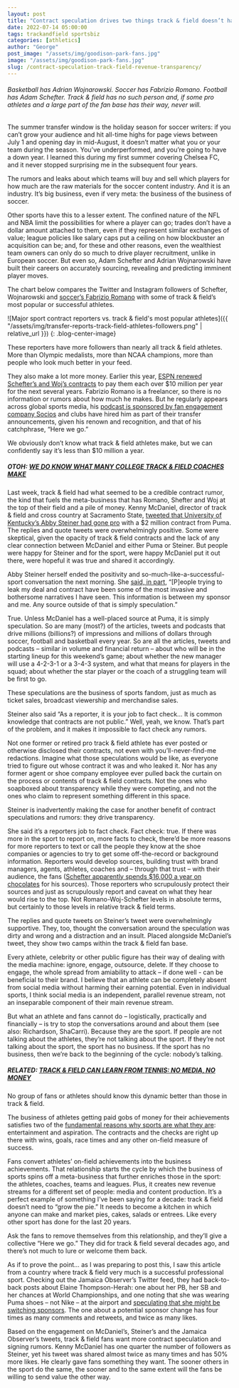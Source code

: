 ```yaml
---
layout: post
title: "Contract speculation drives two things track & field doesn’t have: Revenue and transparency"
date: 2022-07-14 05:00:00
tags: trackandfield sportsbiz
categories: [athletics]
author: "George"
post_image: "/assets/img/goodison-park-fans.jpg"
image: "/assets/img/goodison-park-fans.jpg"
slug: /contract-speculation-track-field-revenue-transparency/
---
```

<h6>Basketball has Adrian Wojnarowski. Soccer has Fabrizio Romano. Football has Adam Schefter. Track & field has no such person and, if some pro athletes and a large part of the fan base has their way, never will.</h6>

The summer transfer window is the holiday season for soccer writers: if you can’t grow your audience and hit all-time highs for page views between July 1 and opening day in mid-August, it doesn’t matter what you or your team during the season. You’ve underperformed, and you’re going to have a down year. I learned this during my first summer covering Chelsea FC, and it never stopped surprising me in the subsequent four years. 

The rumors and leaks about which teams will buy and sell which players for how much are the raw materials for the soccer content industry. And it is an industry. It’s big business, even if very meta: the business of the business of soccer.

Other sports have this to a lesser extent. The confined nature of the NFL and NBA limit the possibilities for where a player can go; trades don’t have a dollar amount attached to them, even if they represent similar exchanges of value; league policies like salary caps put a ceiling on how blockbuster an acquisition can be; and, for these and other reasons, even the wealthiest team owners can only do so much to drive player recruitment, unlike in European soccer. But even so, Adam Schefter and Adrian Wojnarowski have built their careers on accurately sourcing, revealing and predicting imminent player moves.

The chart below compares the Twitter and Instagram followers of Schefter, Wojnarowski and [soccer’s Fabrizio Romano](https://twitter.com/FabrizioRomano) with some of track & field’s most popular or successful athletes.

![Major sport contract reporters vs. track & field's most popular athletes]({{ "/assets/img/transfer-reports-track-field-athletes-followers.png" | relative_url }})
{: .blog-center-image}

These reporters have more followers than nearly all track & field athletes. More than Olympic medalists, more than NCAA champions, more than people who look much better in your feed. 

They also make a lot more money. Earlier this year, [ESPN renewed Schefter’s and Woj’s contracts](https://www.outkick.com/adam-schefter-adrian-wojnarowski-salary/) to pay them each over $10 million per year for the next several years. Fabrizio Romano is a freelancer, so there is no information or rumors about how much he makes. But he regularly appears across global sports media, his [podcast is sponsored by fan engagement company Socios](https://podcasts.apple.com/us/podcast/the-here-we-go-podcast/id1554785643) and clubs have hired him as part of their transfer announcements, given his renown and recognition, and that of his catchphrase, “Here we go.”

We obviously don’t know what track & field athletes make, but we can confidently say it’s less than $10 million a year. 

##### OTOH: [WE DO KNOW WHAT MANY COLLEGE TRACK & FIELD COACHES MAKE](https://nalathletics.com/blog/2020/11/18/how-much-do-college-track-and-field-coaches-make)

Last week, track & field had what seemed to be a credible contract rumor, the kind that fuels the meta-business that has Romano, Shefter and Woj at the top of their field and a pile of money. Kenny McDaniel, director of track & field and cross country at Sacramento State, [tweeted that University of Kentucky’s Abby Steiner had gone pro](https://twitter.com/SacKenny/status/1543999377613529089) with a $2 million contract from Puma. The replies and quote tweets were overwhelmingly positive. Some were skeptical, given the opacity of track & field contracts and the lack of any clear connection between McDaniel and either Puma or Steiner. But people were happy for Steiner and for the sport, were happy McDaniel put it out there, were hopeful it was true and shared it accordingly. 

Abby Steiner herself ended the positivity and so-much-like-a-successful-sport conversation the next morning. She [said, in part](https://twitter.com/abbysteiner1/status/1544334260437483520), “[P]eople trying to leak my deal and contract have been some of the most invasive and bothersome narratives I have seen. This information is between my sponsor and me. Any source outside of that is simply speculation.”

True. Unless McDaniel has a well-placed source at Puma, it is simply speculation. So are many (most?) of the articles, tweets and podcasts that drive millions (billions?) of impressions and millions of dollars through soccer, football and basketball every year. So are all the articles, tweets and podcasts – similar in volume and financial return – about who will be in the starting lineup for this weekend’s game; about whether the new manager will use a 4-2-3-1 or a 3-4-3 system, and what that means for players in the squad; about whether the star player or the coach of a struggling team will be first to go. 

These speculations are the business of sports fandom, just as much as ticket sales, broadcast viewership and merchandise sales. 

Steiner also said “As a reporter, it is your job to fact check… It is common knowledge that contracts are not public.” Well, yeah, we know. That’s part of the problem, and it makes it impossible to fact check any rumors. 

Not one former or retired pro track & field athlete has ever posted or otherwise disclosed their contracts, not even with you’ll-never-find-me redactions. Imagine what those speculations would be like, as everyone tried to figure out whose contract it was and who leaked it. Nor has any former agent or shoe company employee ever pulled back the curtain on the process or contents of track & field contracts. Not the ones who soapboxed about transparency while they were competing, and not the ones who claim to represent something different in this space.

Steiner is inadvertently making the case for another benefit of contract speculations and rumors: they drive transparency. 

She said it’s a reporters job to fact check. Fact check: true. If there was more in the sport to report on, more facts to check, there’d be more reasons for more reporters to text or call the people they know at the shoe companies or agencies to try to get some off-the-record or background information. Reporters would develop sources, building trust with brand managers, agents, athletes, coaches and – through that trust – with their audience, the fans ([Schefter apparently spends $16,000 a year on chocolates](https://www.washingtonpost.com/sports/2022/07/12/adam-schefter-espn-nfl-/) for his sources). Those reporters who scrupulously protect their sources and just as scrupulously report and caveat on what they hear would rise to the top. Not Romano-Woj-Schefter levels in absolute terms, but certainly to those levels in relative track & field terms. 

The replies and quote tweets on Steiner’s tweet were overwhelmingly supportive. They, too, thought the conversation around the speculation was dirty and wrong and a distraction and an insult. Placed alongside McDaniel’s tweet, they show two camps within the track & field fan base. 

Every athlete, celebrity or other public figure has their way of dealing with the media machine: ignore, engage, outsource, delete. If they choose to engage, the whole spread from amiability to attack – if done well - can be beneficial to their brand. I believe that an athlete can be completely absent from social media without harming their earning potential. Even in individual sports, I think social media is an independent, parallel revenue stream, not an inseparable component of their main revenue stream.

But what an athlete and fans cannot do – logistically, practically and financially – is try to stop the conversations around and about them (see also: Richardson, ShaCarri). Because they are the sport. If people are not talking about the athletes, they’re not talking about the sport. If they’re not talking about the sport, the sport has no business. If the sport has no business, then we’re back to the beginning of the cycle: nobody’s talking.

##### RELATED: [TRACK & FIELD CAN LEARN FROM TENNIS: NO MEDIA, NO MONEY](https://nalathletics.com/blog/2021/06/04/track-and-field-tennis-no-media-no-money)

No group of fans or athletes should know this dynamic better than those in track & field. 

The business of athletes getting paid gobs of money for their achievements satisfies two of the [fundamental reasons why sports are what they are](https://www.amazon.com/EGOals-Exercising-your-high-performance-environments/dp/B09HJ5VV51): entertainment and aspiration. The contracts and the checks are right up there with wins, goals, race times and any other on-field measure of success.  

Fans convert athletes’ on-field achievements into the business achievements. That relationship starts the cycle by which the business of sports spins off a meta-business that further enriches those in the sport: the athletes, coaches, teams and leagues. Plus, it creates new revenue streams for a different set of people: media and content production. It’s a perfect example of something I’ve been saying for a decade: track & field doesn’t need to “grow the pie.” It needs to become a kitchen in which anyone can make and market pies, cakes, salads or entrees. Like every other sport has done for the last 20 years.

Ask the fans to remove themselves from this relationship, and they’ll give a collective “Here we go.” They did for track & field several decades ago, and there’s not much to lure or welcome them back. 

As if to prove the point… as I was preparing to post this, I saw this article from a country where track & field very much is a successful professional sport. Checking out the Jamaica Observer’s Twitter feed, they had back-to-back posts about Elaine Thompson-Herah: one about her PB, her SB and her chances at World Championships, and one noting that she was wearing Puma shoes – not Nike – at the airport and [speculating that she might be switching sponsors](https://www.jamaicaobserver.com/latest-news/thompson-herah-sparks-nike-doubt-ahead-of-world-champs/). The one about a potential sponsor change has four times as many comments and retweets, and twice as many likes. 

Based on the engagement on McDaniel’s, Steiner’s and the Jamaica Observer’s tweets, track & field fans want more contract speculation and signing rumors. Kenny McDaniel has one quarter the number of followers as Steiner, yet his tweet was shared almost twice as many times and has 50% more likes. He clearly gave fans something they want. The sooner others in the sport do the same, the sooner and to the same extent will the fans be willing to send value the other way.
 
